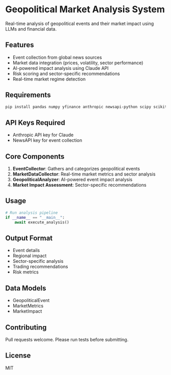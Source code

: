 # Geopolitical Market Analysis System

Real-time analysis of geopolitical events and their market impact using LLMs and financial data.

## Features

- Event collection from global news sources
- Market data integration (prices, volatility, sector performance)
- AI-powered impact analysis using Claude API
- Risk scoring and sector-specific recommendations
- Real-time market regime detection

## Requirements

```bash
pip install pandas numpy yfinance anthropic newsapi-python scipy scikit-learn ta
```

## API Keys Required

- Anthropic API key for Claude
- NewsAPI key for event collection

## Core Components

1. **EventCollector**: Gathers and categorizes geopolitical events
2. **MarketDataCollector**: Real-time market metrics and sector analysis
3. **GeopoliticalAnalyzer**: AI-powered event impact analysis
4. **Market Impact Assessment**: Sector-specific recommendations

## Usage

```python
# Run analysis pipeline
if __name__ == "__main__":
    await execute_analysis()
```

## Output Format

- Event details
- Regional impact
- Sector-specific analysis
- Trading recommendations
- Risk metrics

## Data Models

- GeopoliticalEvent
- MarketMetrics
- MarketImpact

## Contributing

Pull requests welcome. Please run tests before submitting.

## License

MIT
